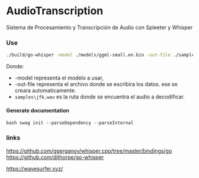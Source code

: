 # AudioTranscription
Sistema de Procesamiento y Transcripción de Audio con Spleeter y Whisper

[//]: # (https://wavesurfer.xyz/)


### Use
```bash
./build/go-whisper -model ./models/ggml-small.en.bin -out-file ./samples/text2.txt samples/jfk.wav
```
Donde:
- -model representa el modelo a usar, 
- -out-file representa el archivo donde se escribira los datos. ese se creara automaticamente.
- `samples\jfk.wav` es la ruta donde se encuentra el audio a decodificar. 

#### Generate documentation
```bash swag init --parseDependency --parseInternal ```


### links 

https://github.com/ggerganov/whisper.cpp/tree/master/bindings/go
https://github.com/djthorpe/go-whisper

https://wavesurfer.xyz/